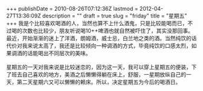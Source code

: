 +++
publishDate = 2010-08-26T07:12:36Z
lastmod = 2012-04-27T13:36:09Z
description = ""
draft = true
slug = "friday"
title = "星期五"
+++
我是个比较喜欢喝酒的人，当然也算不上什么酒鬼，只是比较能喝而已，不过喝的次数也比较少，朋友听说喝10++啤酒也就自然被吓住了，其实没那回事。最近，开始渐渐的迷上了洋酒，朗姆酒，威士忌，白兰地之类的酒。当然纯饮的话代价对我来说太高了，我还是比较倾向一种调酒的方式，毕竟纯饮的口感太烈，如果调酒的话能喝出不同层次的美味。<br><br>
星期五的一天对我来说是比较迷恋的，因为这一天，我可以穿上星期五的便装，下了班去自己喜欢的地方，美酒之后懒懒得躺在床上，舒服，一星期放纵自己的一天，第二天星期六又可以懒懒的赖床。所以，决定星期五为今后的喝酒日。
